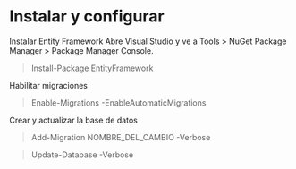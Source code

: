 # Instalar y configurar

Instalar Entity Framework
Abre Visual Studio y ve a Tools > NuGet Package Manager > Package Manager Console.

> Install-Package EntityFramework

Habilitar migraciones

> Enable-Migrations -EnableAutomaticMigrations

Crear y actualizar la base de datos

> Add-Migration NOMBRE_DEL_CAMBIO -Verbose

> Update-Database -Verbose